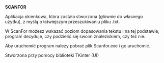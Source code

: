 **SCANFOR**

Aplikacja okienkowa, która została stworzona (głównie do własnego użytku), z myślą o łatwiejszym przeszukiwaniu pliku .txt.

W ScanFor możesz wskazać poziom dopasowania tekstu i na tej podstawie, program decyduje, czy podzielić się swoim znaleziskiem, czy też nie.

Aby uruchomić program należy pobrać plik Scanfor.exe i go uruchomić. 

Stworzona przy pomocy biblioteki TKinter (UI)
